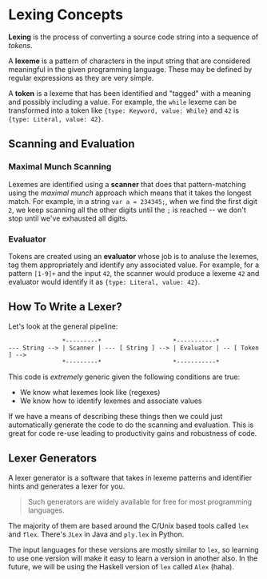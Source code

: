 # Lexing Concepts

**Lexing** is the process of converting a source code string into a sequence of
_tokens_.

A **lexeme** is a pattern of characters in the input string that are considered
meaningful in the given programming language. These may be defined by regular
expressions as they are very simple.

A **token** is a lexeme that has been identified and "tagged" with a meaning and
possibly including a value. For example, the `while` lexeme can be transformed
into a token like `{type: Keyword, value: While}` and `42` is
`{type: Literal, value: 42}`.

## Scanning and Evaluation

### Maximal Munch Scanning

Lexemes are identified using a **scanner** that does that pattern-matching using
the _maximal munch_ approach which means that it takes the longest match. For
example, in a string `var a = 234345;`, when we find the first digit `2`, we
keep scanning all the other digits until the `;` is reached -- we don't stop
until we've exhausted all digits.

### Evaluator

Tokens are created using an **evaluator** whose job is to analuse the lexemes,
tag them appropriately and identify any associated value. For example, for a
pattern `[1-9]+` and the input `42`, the scanner would produce a lexeme `42` and
evaluator would identify it as `{type: Literal, value: 42}`.

## How To Write a Lexer?

Let's look at the general pipeline:

```
               *---------*                    *-----------*
--- String --> | Scanner | --- [ String ] --> | Evaluator | -- [ Token ] -->
               *---------*                    *-----------*
```

This code is _extremely_ generic given the following conditions are true:

- We know what lexemes look like (regexes)
- We know how to identify lexemes and associate values

If we have a means of describing these things then we could just automatically
generate the code to do the scanning and evaluation. This is great for code
re-use leading to productivity gains and robustness of code.

## Lexer Generators

A lexer generator is a software that takes in lexeme patterns and identifier
hints and generates a lexer for you.

> Such generators are widely available for free for most programming languages.

The majority of them are based around the C/Unix based tools called `lex` and
`flex`. There's `JLex` in Java and `ply.lex` in Python.

The input languages for these versions are mostly similar to `lex`, so learning
to use one version will make it easy to learn a version in another also. In the
future, we will be using the Haskell version of `lex` called `Alex` (haha).
